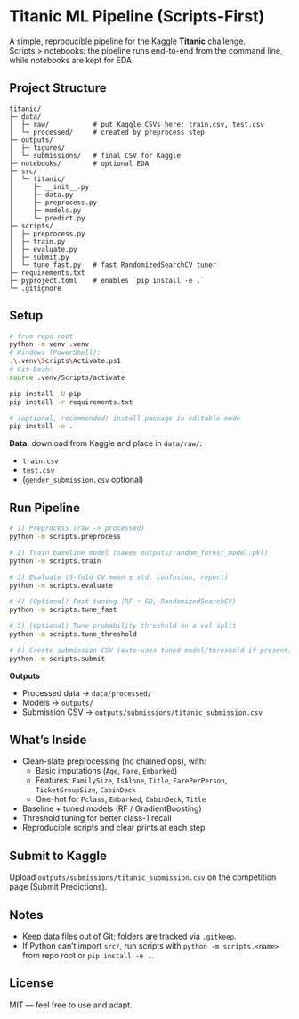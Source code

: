 # Titanic ML Pipeline (Scripts-First)

A simple, reproducible pipeline for the Kaggle **Titanic** challenge.  
Scripts > notebooks: the pipeline runs end-to-end from the command line, while notebooks are kept for EDA.

## Project Structure
```
titanic/
├─ data/
│  ├─ raw/           # put Kaggle CSVs here: train.csv, test.csv
│  └─ processed/     # created by preprocess step
├─ outputs/
│  ├─ figures/
│  └─ submissions/   # final CSV for Kaggle
├─ notebooks/        # optional EDA
├─ src/
│  └─ titanic/
│     ├─ __init__.py
│     ├─ data.py
│     ├─ preprocess.py
│     ├─ models.py
│     └─ predict.py
├─ scripts/
│  ├─ preprocess.py
│  ├─ train.py
│  ├─ evaluate.py
│  ├─ submit.py
│  └─ tune_fast.py   # fast RandomizedSearchCV tuner
├─ requirements.txt
├─ pyproject.toml    # enables `pip install -e .`
└─ .gitignore
```

## Setup

```bash
# from repo root
python -m venv .venv
# Windows (PowerShell):
.\.venv\Scripts\Activate.ps1
# Git Bash:
source .venv/Scripts/activate

pip install -U pip
pip install -r requirements.txt

# (optional, recommended) install package in editable mode
pip install -e .
```

**Data:** download from Kaggle and place in `data/raw/`:
- `train.csv`
- `test.csv`
- (`gender_submission.csv` optional)

## Run Pipeline

```bash
# 1) Preprocess (raw -> processed)
python -m scripts.preprocess

# 2) Train baseline model (saves outputs/random_forest_model.pkl)
python -m scripts.train

# 3) Evaluate (5-fold CV mean ± std, confusion, report)
python -m scripts.evaluate

# 4) (Optional) Fast tuning (RF + GB, RandomizedSearchCV)
python -m scripts.tune_fast

# 5) (Optional) Tune probability threshold on a val split
python -m scripts.tune_threshold

# 6) Create submission CSV (auto-uses tuned model/threshold if present)
python -m scripts.submit
```

**Outputs**
- Processed data → `data/processed/`
- Models → `outputs/`
- Submission CSV → `outputs/submissions/titanic_submission.csv`

## What’s Inside
- Clean-slate preprocessing (no chained ops), with:
  - Basic imputations (`Age`, `Fare`, `Embarked`)
  - Features: `FamilySize`, `IsAlone`, `Title`, `FarePerPerson`, `TicketGroupSize`, `CabinDeck`
  - One-hot for `Pclass`, `Embarked`, `CabinDeck`, `Title`
- Baseline + tuned models (RF / GradientBoosting)
- Threshold tuning for better class-1 recall
- Reproducible scripts and clear prints at each step

## Submit to Kaggle
Upload `outputs/submissions/titanic_submission.csv` on the competition page (Submit Predictions).

## Notes
- Keep data files out of Git; folders are tracked via `.gitkeep`.
- If Python can’t import `src/`, run scripts with `python -m scripts.<name>` from repo root or `pip install -e .`.

## License
MIT — feel free to use and adapt.
